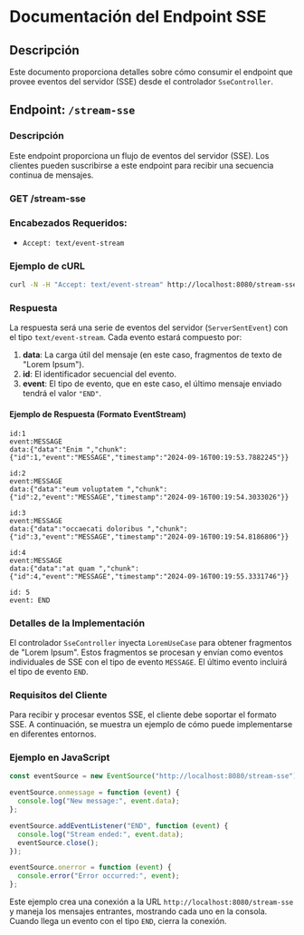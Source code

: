 # Documentación del Endpoint SSE

## Descripción

Este documento proporciona detalles sobre cómo consumir el endpoint que provee eventos del
servidor (SSE) desde el controlador `SseController`.

## Endpoint: `/stream-sse`

### Descripción

Este endpoint proporciona un flujo de eventos del servidor (SSE). Los clientes pueden suscribirse a
este endpoint para recibir una secuencia continua de mensajes.

### GET /stream-sse

### Encabezados Requeridos:

- `Accept: text/event-stream`

### Ejemplo de cURL

```sh
curl -N -H "Accept: text/event-stream" http://localhost:8080/stream-sse
```

### Respuesta

La respuesta será una serie de eventos del servidor (`ServerSentEvent`) con el tipo
`text/event-stream`. Cada evento estará compuesto por:

1. **data**: La carga útil del mensaje (en este caso, fragmentos de texto de "Lorem Ipsum").
2. **id**: El identificador secuencial del evento.
3. **event**: El tipo de evento, que en este caso, el último mensaje enviado tendrá el valor
   `"END"`.

#### Ejemplo de Respuesta (Formato EventStream)

```plaintext
id:1
event:MESSAGE
data:{"data":"Enim ","chunk":{"id":1,"event":"MESSAGE","timestamp":"2024-09-16T00:19:53.7882245"}}

id:2
event:MESSAGE
data:{"data":"eum voluptatem ","chunk":{"id":2,"event":"MESSAGE","timestamp":"2024-09-16T00:19:54.3033026"}}

id:3
event:MESSAGE
data:{"data":"occaecati doloribus ","chunk":{"id":3,"event":"MESSAGE","timestamp":"2024-09-16T00:19:54.8186806"}}

id:4
event:MESSAGE
data:{"data":"at quam ","chunk":{"id":4,"event":"MESSAGE","timestamp":"2024-09-16T00:19:55.3331746"}}

id: 5
event: END
```

### Detalles de la Implementación

El controlador `SseController` inyecta `LoremUseCase` para obtener fragmentos de "Lorem Ipsum".
Estos fragmentos se procesan y envían como eventos individuales de SSE con el tipo de evento
`MESSAGE`. El último evento incluirá el tipo de evento `END`.

### Requisitos del Cliente

Para recibir y procesar eventos SSE, el cliente debe soportar el formato SSE. A continuación, se
muestra un ejemplo de cómo puede implementarse en diferentes entornos.

### Ejemplo en JavaScript

```javascript
const eventSource = new EventSource("http://localhost:8080/stream-sse");

eventSource.onmessage = function (event) {
  console.log("New message:", event.data);
};

eventSource.addEventListener("END", function (event) {
  console.log("Stream ended:", event.data);
  eventSource.close();
});

eventSource.onerror = function (event) {
  console.error("Error occurred:", event);
};
```

Este ejemplo crea una conexión a la URL `http://localhost:8080/stream-sse` y maneja los mensajes
entrantes, mostrando cada uno en la consola. Cuando llega un evento con el tipo `END`, cierra la
conexión.
